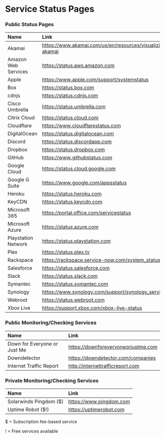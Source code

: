 # Service Status Pages

### Public Status Pages

| Name                          | Link                                                      |
|:------------------------------|:----------------------------------------------------------|
| Akamai                        | https://www.akamai.com/us/en/resources/visualizing-akamai |
| Amazon Web Services           | https://status.aws.amazon.com                             |
| Apple                         | https://www.apple.com/support/systemstatus                |
| Box                           | https://status.box.com                                    |
| cdnjs                         | https://status.cdnjs.com                                  |
| Cisco Umbrella                | https://status.umbrella.com                               |
| Citrix Cloud                  | https://status.cloud.com                                  |
| Cloudflare                    | https://www.cloudflarestatus.com                          |
| DigitalOcean                  | https://status.digitalocean.com                           |
| Discord                       | https://status.discordapp.com                             |
| Dropbox                       | https://status.dropbox.com                                |
| GitHub                        | https://www.githubstatus.com                              |
| Google Cloud                  | https://status.cloud.google.com                           |
| Google G Suite                | https://www.google.com/appsstatus                         |
| Heroku                        | https://status.heroku.com                                 |
| KeyCDN                        | https://status.keycdn.com                                 |
| Microsoft 365                 | https://portal.office.com/servicestatus                   |
| Microsoft Azure               | https://status.azure.com                                  |
| Playstation Network           | https://status.playstation.com                            |
| Plex                          | https://status.plex.tv                                    |
| Rackspace                     | https://rackspace.service-now.com/system_status           |
| Salesforce                    | https://status.salesforce.com                             |
| Slack                         | https://status.slack.com                                  |
| Symantec                      | https://status.symantec.com                               |
| Synology                      | https://www.synology.com/support/synology_service         |
| Webroot                       | https://status.webroot.com                                |
| Xbox Live                     | https://support.xbox.com/xbox-live-status                 |

### Public Monitoring/Checking Services

| Name                          | Link                                                      |
|:------------------------------|:----------------------------------------------------------|
| Down for Everyone or Just Me  | https://downforeveryoneorjustme.com                       |
| Downdetector                  | https://downdetector.com/companies                        |
| Internet Traffic Report       | http://internettrafficreport.com                          |

### Private Monitoring/Checking Services

| Name                          | Link                                                      |
|:------------------------------|:----------------------------------------------------------|
| Solarwinds Pingdom ($)        | https://www.pingdom.com                                   |
| Uptime Robot ($!)             | https://uptimerobot.com                                   |

$ = Subscription fee-based service

! = Free services available

